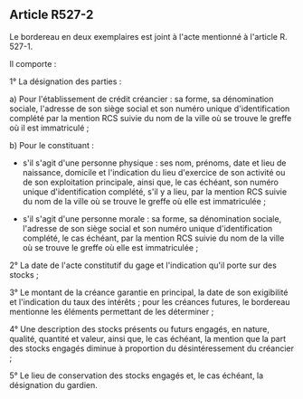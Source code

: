 Article R527-2
----
Le bordereau en deux exemplaires est joint à l'acte mentionné à l'article R.
527-1.

Il comporte :

1° La désignation des parties :

a) Pour l'établissement de crédit créancier : sa forme, sa dénomination sociale,
l'adresse de son siège social et son numéro unique d'identification complété par
la mention RCS suivie du nom de la ville où se trouve le greffe où il est
immatriculé ;

b) Pour le constituant :

- s'il s'agit d'une personne physique : ses nom, prénoms, date et lieu de
naissance, domicile et l'indication du lieu d'exercice de son activité ou de son
exploitation principale, ainsi que, le cas échéant, son numéro unique
d'identification complété, s'il y a lieu, par la mention RCS suivie du nom de la
ville où se trouve le greffe où elle est immatriculée ;

- s'il s'agit d'une personne morale : sa forme, sa dénomination sociale,
l'adresse de son siège social et son numéro unique d'identification complété, le
cas échéant, par la mention RCS suivie du nom de la ville où se trouve le greffe
où elle est immatriculée ;

2° La date de l'acte constitutif du gage et l'indication qu'il porte sur des
stocks ;

3° Le montant de la créance garantie en principal, la date de son exigibilité et
l'indication du taux des intérêts ; pour les créances futures, le bordereau
mentionne les éléments permettant de les déterminer ;

4° Une description des stocks présents ou futurs engagés, en nature, qualité,
quantité et valeur, ainsi que, le cas échéant, la mention que la part des stocks
engagés diminue à proportion du désintéressement du créancier ;

5° Le lieu de conservation des stocks engagés et, le cas échéant, la désignation
du gardien.
